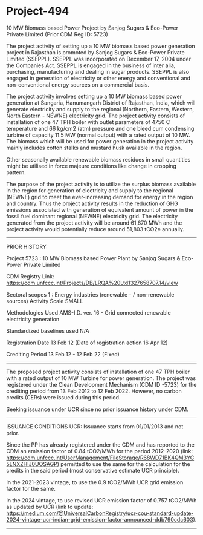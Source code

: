 # Project-494
10 MW Biomass based Power Project by Sanjog Sugars &amp; Eco-Power Private Limited (Prior CDM Reg ID: 5723) 

The project activity of setting up a 10 MW biomass based power generation project in Rajasthan is
promoted by Sanjog Sugars & Eco-Power Private Limited (SSEPPL). SSEPPL was incorporated on
December 17, 2004 under the Companies Act. SSEPPL is engaged in the business of inter alia,
purchasing, manufacturing and dealing in sugar products. SSEPPL is also engaged in generation of
electricity or other energy and conventional and non-conventional energy sources on a commercial basis.

The project activity involves setting up a 10 MW biomass based power generation at Sangaria,
Hanumangarh District of Rajasthan, India, which will generate electricity and supply to the regional
(Northern, Eastern, Western, North Eastern - NEWNE) electricity grid. The project activity consists of
installation of one 47 TPH boiler with outlet parameters of 4750 C temperature and 66 kg/cm2  (atm)
pressure and one bleed cum condensing turbine of capacity 11.5 MW (normal output) with a rated output
of 10 MW. The biomass which will be used for power generation in the project activity mainly includes
cotton stalks and mustard husk available in the region. 

Other seasonally available renewable biomass residues in small quantities might be utilised in force majeure conditions like change in cropping pattern. 

The purpose of the project activity is to utilize the surplus biomass available in the region for generation
of electricity and supply to the regional (NEWNE) grid to meet the ever-increasing demand for energy in
the region and country. Thus the project activity results in the reduction of GHG emissions associated
with generation of equivalent amount of power in the fossil fuel dominant regional (NEWNE) electricity
grid. The electricity generated from the project activity will be around 61,670 MWh and the project
activity would potentially reduce around 51,803 tCO2e annually. 
_____________
PRIOR HISTORY: 

Project 5723 : 10 MW Biomass based Power Plant by Sanjog Sugars & Eco-Power Private Limited

CDM Registry Link: https://cdm.unfccc.int/Projects/DB/LRQA%20Ltd1327658707.14/view

Sectoral scopes	1 : Energy industries (renewable - / non-renewable sources)
Activity Scale	SMALL

Methodologies Used	AMS-I.D. ver. 16 - Grid connected renewable electricity generation

Standardized baselines used	N/A

Registration Date	13 Feb 12 (Date of registration action 16 Apr 12)   

Crediting Period	13 Feb 12 - 12 Feb 22 (Fixed)
__________
The proposed project activity consists of installation of one 47 TPH boiler with a rated output of 10 MW Turbine for power generation. The project was registered under the Clean Development Mechanism (CDM ID -5723) for the crediting period from 13 Feb 2012 to 12 Feb 2022. However, no carbon credits (CERs) were issued during this period.

Seeking issuance under UCR since no prior issuance history under CDM.
___________
ISSUANCE CONDITIONS UCR: 
Issuance starts from 01/01/2013 and not prior.

Since the PP has already registered under the CDM and has reported to the CDM an emission factor of 0.84 tCO2/MWh for the period 2012-2020 (link: https://cdm.unfccc.int/UserManagement/FileStorage/R68WD71BK4QM3YC5LNXZHIJ0UOSAGP) permitted to use the same for the calculation for the credits in the said period (most conservative estimate UCR principle).

In the 2021-2023 vintage, to use the 0.9 tCO2/MWh UCR grid emission factor for the same.

In the 2024 vintage, to use revised UCR emission factor of  0.757 tCO2/MWh as updated by UCR (link to update: https://medium.com/@UniversalCarbonRegistry/ucr-cou-standard-update-2024-vintage-ucr-indian-grid-emission-factor-announced-ddb790cdc603).
____________
